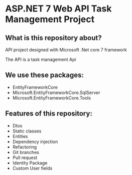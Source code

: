 # ASP.NET 7 Web API Task Management Project

## What is this repository about?

 API project designed with Microsoft .Net core 7 framework

The API is a task management Api 

## We use these packages:
- EntityFrameworkCore
- Microsoft.EntityFrameworkCore.SqlServer
- Microsoft.EntityFrameworkCore.Tools


## Features of this repository:

- Dtos
- Static classes
- Entities
- Dependency injection
- Refactoring
- Git branches
- Pull request
- Identity Package
- Custom User fields


